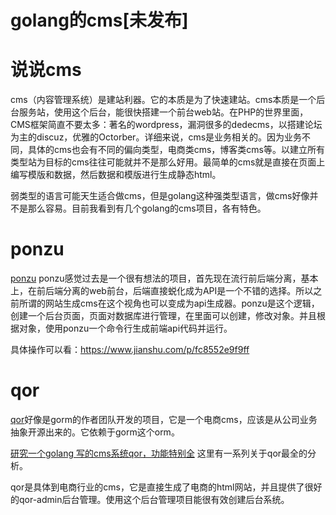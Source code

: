 # golang的cms[未发布]

# 说说cms

cms（内容管理系统）是建站利器。它的本质是为了快速建站。cms本质是一个后台服务站，使用这个后台，能很快搭建一个前台web站。在PHP的世界里面，CMS框架简直不要太多：著名的wordpress，漏洞很多的dedecms，以搭建论坛为主的discuz，优雅的Octorber。详细来说，cms是业务相关的。因为业务不同，具体的cms也会有不同的偏向类型，电商类cms，博客类cms等。以建立所有类型站为目标的cms往往可能就并不是那么好用。最简单的cms就是直接在页面上编写模版和数据，然后数据和模版进行生成静态html。

弱类型的语言可能天生适合做cms，但是golang这种强类型语言，做cms好像并不是那么容易。目前我看到有几个golang的cms项目，各有特色。

# ponzu

[ponzu](https://github.com/ponzu-cms/ponzu) ponzu感觉过去是一个很有想法的项目，首先现在流行前后端分离，基本上，在前后端分离的web前台，后端直接蜕化成为API是一个不错的选择。所以之前所谓的网站生成cms在这个视角也可以变成为api生成器。ponzu是这个逻辑，创建一个后台页面，页面对数据库进行管理，在里面可以创建，修改对象。并且根据对象，使用ponzu一个命令行生成前端api代码并运行。

具体操作可以看：https://www.jianshu.com/p/fc8552e9f9ff

# qor

[qor](https://getqor.com/cn)好像是gorm的作者团队开发的项目，它是一个电商cms，应该是从公司业务抽象开源出来的。它依赖于gorm这个orm。

[研究一个golang 写的cms系统qor，功能特别全](https://blog.csdn.net/freewebsys/article/details/80575900) 这里有一系列关于qor最全的分析。

qor是具体到电商行业的cms，它是直接生成了电商的html网站，并且提供了很好的qor-admin后台管理。使用这个后台管理项目能很有效创建后台系统。

